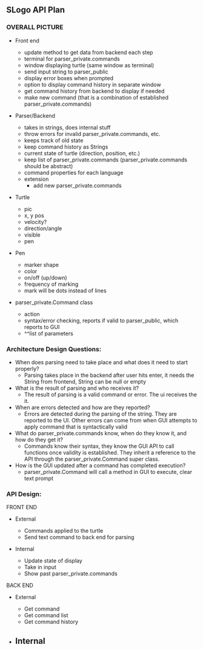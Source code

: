 SLogo API Plan
-----------------------
### OVERALL PICTURE
- Front end
     - update method to get data from backend each step
     - terminal for parser_private.commands
     - window displaying turtle (same window as terminal)
     - send input string to parser_public
     - display error boxes when prompted
     - option to display command history in separate window
     - get command history from backend to display if needed
     - make new command (that is a combination of established parser_private.commands)


- Parser/Backend
     - takes in strings, does internal stuff
     - throw errors for invalid parser_private.commands, etc.
     - keeps track of old state
     - keep command history as Strings
     - current state of turtle (direction, position, etc.)
     - keep list of parser_private.commands (parser_private.commands should be abstract)
     - command properties for each language 
     - extension
         - add new parser_private.commands

- Turtle
    - pic
    - x, y pos
    - velocity?
    - direction/angle
    - visible
    - pen

- Pen
    - marker shape
    - color
    - on/off (up/down)
    - frequency of marking
    - mark will be dots instead of lines

- parser_private.Command class
    - action
    - syntax/error checking, reports if valid to parser_public, which reports to GUI
    - ^^list of parameters

### Architecture Design Questions:
- When does parsing need to take place and what does it need to start properly?
    - Parsing takes place in the backend after user hits enter, it needs the String from frontend, String can be null or empty
- What is the result of parsing and who receives it?
    - The result of parsing is a valid command or error. The ui receives the it.
- When are errors detected and how are they reported?
    - Errors are detected during the parsing of the string. They are reported to the UI. Other errors can come from when GUI attempts to apply command that is syntactically valid
- What do parser_private.commands know, when do they know it, and how do they get it?
    - Commands know their syntax, they know the GUI API to call functions once validity is established. They inherit a reference to the API through the parser_private.Command super class.
- How is the GUI updated after a command has completed execution?
    - parser_private.Command will call a method in GUI to execute, clear text prompt

### API Design:

FRONT END
* External
    - Commands applied to the turtle
    - Send text command to back end for parsing

* Internal
    - Update state of display
    - Take in input
    - Show past parser_private.commands

BACK END
* External
    - Get command
    - Get command list
    - Get command history


* Internal
    - 
